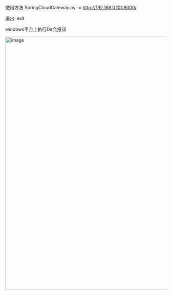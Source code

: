 使用方法
SpringCloudGateway.py -u http://192.168.0.101:9000/

退出: exit 

windows平台上执行Dir会报错

<img width="791" alt="image" src="https://user-images.githubusercontent.com/37574712/156884418-3258f830-0a31-4f21-a5ed-a47facdbe137.png">

